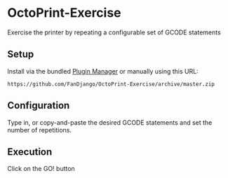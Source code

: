 # OctoPrint-Exercise

Exercise the printer by repeating a configurable set of GCODE statements

## Setup

Install via the bundled [Plugin Manager](https://github.com/foosel/OctoPrint/wiki/Plugin:-Plugin-Manager)
or manually using this URL:

    https://github.com/FanDjango/OctoPrint-Exercise/archive/master.zip

## Configuration

Type in, or copy-and-paste the desired GCODE statements and set the number of repetitions.

## Execution

Click on the GO! button

